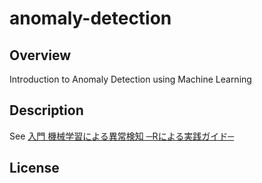 anomaly-detection
====

## Overview
Introduction to Anomaly Detection using Machine Learning

## Description
See [入門 機械学習による異常検知 ─Rによる実践ガイド─](http://ide-research.net/book/support.html)

## License
